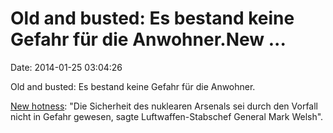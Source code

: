 Old and busted: Es bestand keine Gefahr für die Anwohner.New \...
=================================================================

Date: 2014-01-25 03:04:26

Old and busted: Es bestand keine Gefahr für die Anwohner.

[New
hotness](http://derstandard.at/1389857230975/Schummelnde-Soldaten-auf-amerikanischer-Atomraketen-Basis-aufgeflogen):
\"Die Sicherheit des nuklearen Arsenals sei durch den Vorfall nicht in
Gefahr gewesen, sagte Luftwaffen-Stabschef General Mark Welsh\".

